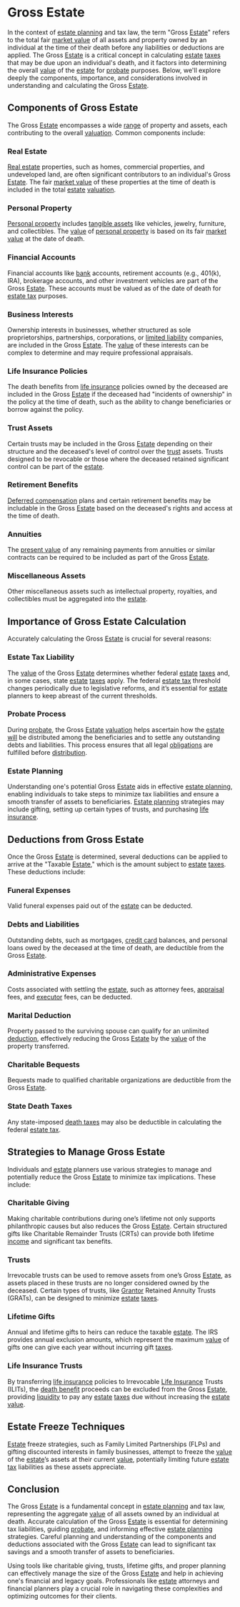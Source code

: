 # Gross Estate

In the context of [estate planning](../e/estate_planning.md) and tax law, the term "Gross [Estate](../e/estate.md)" refers to the total fair [market value](../m/market_value.md) of all assets and property owned by an individual at the time of their death before any liabilities or deductions are applied. The Gross [Estate](../e/estate.md) is a critical concept in calculating [estate](../e/estate.md) [taxes](../t/taxes.md) that may be due upon an individual's death, and it factors into determining the overall [value](../v/value.md) of the [estate](../e/estate.md) for [probate](../p/probate.md) purposes. Below, we'll explore deeply the components, importance, and considerations involved in understanding and calculating the Gross [Estate](../e/estate.md).

## Components of Gross Estate

The Gross [Estate](../e/estate.md) encompasses a wide [range](../r/range.md) of property and assets, each contributing to the overall [valuation](../v/valuation.md). Common components include:

### Real Estate

[Real estate](../r/real_estate.md) properties, such as homes, commercial properties, and undeveloped land, are often significant contributors to an individual's Gross [Estate](../e/estate.md). The fair [market value](../m/market_value.md) of these properties at the time of death is included in the total [estate](../e/estate.md) [valuation](../v/valuation.md).

### Personal Property

[Personal property](../p/personal_property.md) includes [tangible assets](../t/tangible_asset.md) like vehicles, jewelry, furniture, and collectibles. The [value](../v/value.md) of [personal property](../p/personal_property.md) is based on its fair [market value](../m/market_value.md) at the date of death.

### Financial Accounts

Financial accounts like [bank](../b/bank.md) accounts, retirement accounts (e.g., 401(k), IRA), brokerage accounts, and other investment vehicles are part of the Gross [Estate](../e/estate.md). These accounts must be valued as of the date of death for [estate tax](../e/estate_tax.md) purposes.

### Business Interests

Ownership interests in businesses, whether structured as sole proprietorships, partnerships, corporations, or [limited liability](../l/limited_liability.md) companies, are included in the Gross [Estate](../e/estate.md). The [value](../v/value.md) of these interests can be complex to determine and may require professional appraisals.

### Life Insurance Policies

The death benefits from [life insurance](../l/life_insurance.md) policies owned by the deceased are included in the Gross [Estate](../e/estate.md) if the deceased had "incidents of ownership" in the policy at the time of death, such as the ability to change beneficiaries or borrow against the policy.

### Trust Assets

Certain trusts may be included in the Gross [Estate](../e/estate.md) depending on their structure and the deceased's level of control over the [trust](../t/trust.md) assets. Trusts designed to be revocable or those where the deceased retained significant control can be part of the [estate](../e/estate.md).

### Retirement Benefits

[Deferred compensation](../d/deferred_compensation.md) plans and certain retirement benefits may be includable in the Gross [Estate](../e/estate.md) based on the deceased's rights and access at the time of death.

### Annuities

The [present value](../p/present_value.md) of any remaining payments from annuities or similar contracts can be required to be included as part of the Gross [Estate](../e/estate.md).

### Miscellaneous Assets

Other miscellaneous assets such as intellectual property, royalties, and collectibles must be aggregated into the [estate](../e/estate.md).

## Importance of Gross Estate Calculation

Accurately calculating the Gross [Estate](../e/estate.md) is crucial for several reasons:

### Estate Tax Liability

The [value](../v/value.md) of the Gross [Estate](../e/estate.md) determines whether federal [estate](../e/estate.md) [taxes](../t/taxes.md) and, in some cases, state [estate](../e/estate.md) [taxes](../t/taxes.md) apply. The federal [estate tax](../e/estate_tax.md) threshold changes periodically due to legislative reforms, and it’s essential for [estate](../e/estate.md) planners to keep abreast of the current thresholds.

### Probate Process

During [probate](../p/probate.md), the Gross [Estate](../e/estate.md) [valuation](../v/valuation.md) helps ascertain how the [estate](../e/estate.md) [will](../w/will.md) be distributed among the beneficiaries and to settle any outstanding debts and liabilities. This process ensures that all legal [obligations](../o/obligation.md) are fulfilled before [distribution](../d/distribution.md).

### Estate Planning

Understanding one's potential Gross [Estate](../e/estate.md) aids in effective [estate planning](../e/estate_planning.md), enabling individuals to take steps to minimize tax liabilities and ensure a smooth transfer of assets to beneficiaries. [Estate planning](../e/estate_planning.md) strategies may include gifting, setting up certain types of trusts, and purchasing [life insurance](../l/life_insurance.md).

## Deductions from Gross Estate

Once the Gross [Estate](../e/estate.md) is determined, several deductions can be applied to arrive at the "Taxable [Estate](../e/estate.md)," which is the amount subject to [estate](../e/estate.md) [taxes](../t/taxes.md). These deductions include:

### Funeral Expenses

Valid funeral expenses paid out of the [estate](../e/estate.md) can be deducted.

### Debts and Liabilities

Outstanding debts, such as mortgages, [credit card](../c/credit_card.md) balances, and personal loans owed by the deceased at the time of death, are deductible from the Gross [Estate](../e/estate.md).

### Administrative Expenses

Costs associated with settling the [estate](../e/estate.md), such as attorney fees, [appraisal](../a/appraisal.md) fees, and [executor](../e/executor.md) fees, can be deducted.

### Marital Deduction

Property passed to the surviving spouse can qualify for an unlimited [deduction](../d/deduction.md), effectively reducing the Gross [Estate](../e/estate.md) by the [value](../v/value.md) of the property transferred.

### Charitable Bequests

Bequests made to qualified charitable organizations are deductible from the Gross [Estate](../e/estate.md).

### State Death Taxes

Any state-imposed [death taxes](../d/death_taxes.md) may also be deductible in calculating the federal [estate tax](../e/estate_tax.md).

## Strategies to Manage Gross Estate

Individuals and [estate](../e/estate.md) planners use various strategies to manage and potentially reduce the Gross [Estate](../e/estate.md) to minimize tax implications. These include:

### Charitable Giving

Making charitable contributions during one’s lifetime not only supports philanthropic causes but also reduces the Gross [Estate](../e/estate.md). Certain structured gifts like Charitable Remainder Trusts (CRTs) can provide both lifetime [income](../i/income.md) and significant tax benefits.

### Trusts

Irrevocable trusts can be used to remove assets from one’s Gross [Estate](../e/estate.md), as assets placed in these trusts are no longer considered owned by the deceased. Certain types of trusts, like [Grantor](../g/grantor.md) Retained Annuity Trusts (GRATs), can be designed to minimize [estate](../e/estate.md) [taxes](../t/taxes.md).

### Lifetime Gifts

Annual and lifetime gifts to heirs can reduce the taxable [estate](../e/estate.md). The IRS provides annual exclusion amounts, which represent the maximum [value](../v/value.md) of gifts one can give each year without incurring gift [taxes](../t/taxes.md).

### Life Insurance Trusts

By transferring [life insurance](../l/life_insurance.md) policies to Irrevocable [Life Insurance](../l/life_insurance.md) Trusts (ILITs), the [death benefit](../d/death_benefit.md) proceeds can be excluded from the Gross [Estate](../e/estate.md), providing [liquidity](../l/liquidity.md) to pay any [estate](../e/estate.md) [taxes](../t/taxes.md) due without increasing the [estate](../e/estate.md) [value](../v/value.md).

## Estate Freeze Techniques

[Estate](../e/estate.md) freeze strategies, such as Family Limited Partnerships (FLPs) and gifting discounted interests in family businesses, attempt to freeze the [value](../v/value.md) of the [estate](../e/estate.md)’s assets at their current [value](../v/value.md), potentially limiting future [estate tax](../e/estate_tax.md) liabilities as these assets appreciate.

## Conclusion

The Gross [Estate](../e/estate.md) is a fundamental concept in [estate planning](../e/estate_planning.md) and tax law, representing the aggregate [value](../v/value.md) of all assets owned by an individual at death. Accurate calculation of the Gross [Estate](../e/estate.md) is essential for determining tax liabilities, guiding [probate](../p/probate.md), and informing effective [estate planning](../e/estate_planning.md) strategies. Careful planning and understanding of the components and deductions associated with the Gross [Estate](../e/estate.md) can lead to significant tax savings and a smooth transfer of assets to beneficiaries. 

Using tools like charitable giving, trusts, lifetime gifts, and proper planning can effectively manage the size of the Gross [Estate](../e/estate.md) and help in achieving one's financial and legacy goals. Professionals like [estate](../e/estate.md) attorneys and financial planners play a crucial role in navigating these complexities and optimizing outcomes for their clients.